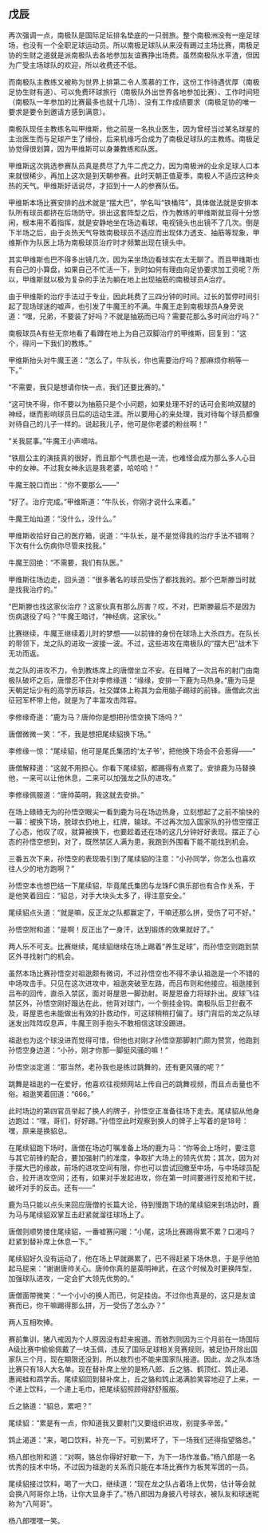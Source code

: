 ## 戊辰

再次强调一点，南极队是国际足坛排名垫底的一只弱旅。整个南极洲没有一座足球场，也没有一个全职足球运动员。所以南极足球队从来没有踢过主场比赛，南极足协的生财之道就是派南极队去各地参加友谊赛挣出场费。虽然南极队水平渣，但因为广受主场球队的欢迎，所以收费还不低。

而南极队主教练又被称为世界上排第二令人羡慕的工作，这份工作待遇优厚（南极足协生财有道）、可以免费环球旅行（南极队外出世界各地参加比赛）、工作时间短（南极队一年参加的比赛最多也就十几场）、没有工作成绩要求（南极足协的唯一要求是要令到邀请方感到满意）。

南极队现任主教练名叫甲维斯，他之前是一名执业医生，因为曾经当过某名球星的主治医生而与足球产生了缘份，后来机缘巧合成为了南极足球队的主教练。南极足协觉得很划算，因为甲维斯可以身兼教练和队医。

甲维斯这次挑选参赛队员真是费尽了九牛二虎之力，因为南极洲的业余足球人口本来就很稀少，再加上这次是到天朝参赛。此时天朝正值夏季，南极人不适应这种炎热的天气。甲维斯好话说尽，才招到十一人的参赛队伍。

甲维斯本场比赛安排的战术就是“摆大巴”，学名叫“铁桶阵”，具体做法就是安排本队所有球员都挤在后场防守。排出这套阵型之后，作为教练的甲维斯就显得十分悠闲，根本用不着指挥，就是安静地坐在场边看球，电视镜头也出镜不了几次。倒是下半场之后，由于炎热天气导致南极球员不适应而出现体力透支、抽筋等现象，甲维斯作为队医上场为南极球员治疗时才频繁出现在镜头中。

其实甲维斯也巴不得多出镜几次，因为呆坐场边看球实在太无聊了。而且甲维斯也有自己的小算盘，如果自己不忙活一下，到时如何有理由向足协要求加工资呢？所以，甲维斯就以极为复杂的手法为躺在地上出现抽筋的南极球员A治疗。

由于甲维斯的治疗手法过于专业，因此耗费了三四分钟的时间。过长的暂停时间引起了现场球迷的嘘声，也引发了牛魔王的不满。牛魔王走到南极球员A身旁说道：“嘿，兄弟，不要装了好吗？不就是抽筋而已吗？需要花那么多时间治疗吗？”

南极球员A有些无奈地看了看蹲在地上为自己双脚治疗的甲维斯，回复到：“这个，得问一下我们的教练。”

甲维斯抬头对牛魔王道：“怎么了，牛队长，你也需要治疗吗？那麻烦你稍等一下。”

“不需要，我只是想请你快一点，我们还要比赛的。”

“这可快不得，你不要以为抽筋只是个小问题，如果处理不好的话可会影响双腿的神经，继而影响球员日后的运动生涯。所以要用心的来处理，我对待每个球员都像对待自己的儿子一样的。说起我儿子，他可是你老婆的粉丝啊！”

“关我屁事。”牛魔王小声嘀咕。

“铁扇公主的演技真的很好，而且那个气质也是一流，也难怪会成为那么多人心目中的女神。不过我女神永远是我老婆，哈哈哈！”

牛魔王脱口而出：“你不要那么——”

“好了。治疗完成。”甲维斯道：“牛队长，你刚才说什么来着。”

牛魔王灿灿道：“没什么，没什么。”

甲维斯收拾好自己的医疗箱，说道：“牛队长，是不是觉得我的治疗手法不错啊？下次有什么伤病你尽管来找我。”

牛魔王回绝：“不需要，我们有队医。”

甲维斯往场边走，回头道：“很多著名的球员受伤了都找我的。那个巴斯滕当时就是找我治疗的。”

“巴斯滕也找这家伙治疗？这家伙真有那么厉害？哎，不对，巴斯滕最后不是因为伤病退役了吗？”牛魔王暗讨，“神经病，这家伙。”

比赛继续，牛魔王继续着儿时的梦想——以前锋的身份在球场上大杀四方。在队长的带领下，龙之队的进玫一波接一波。不过，这些进攻在南极队的“摆大巴”战术下无功而返。

龙之队的进攻不力，令到教练席上的唐僧坐立不安。在目睹了一次吕布的射门由南极队破坏之后，唐僧忍不住对李修缘道：“缘缘，安排一下鹿为马热身。”鹿为马是天朝足坛少有的高学历球员，社交媒体上称其为会用脑子踢球的前锋。唐僧此次出征冠军杯带上他，就是为了丰富攻击阵容。

李修缘奇道：“鹿为马？唐帅你是想把孙悟空换下场吗？”

唐僧微微一笑：“不，我是想把尾续貂换下场。”

李修缘一惊：“尾续貂，他可是尾氏集团的‘太子爷’，把他换下场会不会惹得——”

唐僧解释道：“这就不用担心。你看下尾续貂，都踢得有点累了。安排鹿为马替换他，一来可以让他休息，二来可以加强龙之队的进攻。”

李修缘佩服道：“唐帅英明，我这就去安排。”

在场上碌碌无为的孙悟空眼尖一看到鹿为马在场边热身，立刻想起了之前不愉快的一幕：被换下场，脱球衣扔地上，红牌，输球。不过再次加入国家队的孙悟空摆正了心态，他叹了叹，就算被换下，也要趁着还在场的这几分钟好好表现。摆正了心态的孙悟空想到，对了，既然禁区人满为患，我跑到外围看下能不能找到机会。

三番五次下来，孙悟空的表现吸引到了尾续貂的注意：“小孙同学，你怎么也喜欢往人少的地方跑啊？”

孙悟空本也想巴结一下尾续貂，毕竟尾氏集团与龙珠FC俱乐部也有合作关系，于是他笑着回应：“貂总，对手大块头太多了，得注意安全。”

尾续貂点头道：“就是嘛，反正龙之队都赢定了，干嘛还那么拼，受伤了可不好。”

孙悟空附和道：“是啊！反正出了一身汗，达到锻炼的效果就好了。”

两人乐不可支。比赛继续，尾续貂继续在场上踢着“养生足球”，而孙悟空则跑到禁区外寻找射门的机会。

虽然本场比赛孙悟空对祖逖颇有微词，不过孙悟空也不得不承认祖逖是一个不错的中场攻击手。只见在这次进攻中，祖逖突破至左路，而吕布则和他接应。祖逖接到吕布的回传，直杀入禁区，面对哥屋恩一脚劲射。哥屋恩奋力将球扑出。皮球飞往禁区外，孙悟空刚好蹓达在此，他背对球门，一个倒挂金钩。南极队后卫拦截不及，哥屋恩也未能做出有效的扑救动作，可这球稍稍打偏了。球门背后的龙之队球迷发出阵阵叹息声，牛魔王则手抱头不敢相信这球没踢进。

祖逖也为这个球没进而觉得可惜，但他也对刚才孙悟空那脚射门颇为赞赏，他跑到孙悟空身边道：“小孙，刚才你那一脚挺风骚的嘛！”

孙悟空淡定道：“那当然，老孙我也是练过跳舞的，还有更风骚的呢？”

跳舞是祖逖的一在爱好，他喜欢往视频网站上传自己的跳舞视频，而且点击量也不俗。祖逖笑着回道：“666。”

此时场边的第四官员举起了换人的牌子，孙悟空正准备往场下走去。尾续貂从他身边跑过：“嘿，哥们，好好踢。”孙悟空此时观察到换人的牌子上写着的是18号：嘿，原来是换貂总。

在尾续貂跑下场时，唐僧在场边叮嘱准备上场的鹿为马：“你等会上场时，要注意与其它前锋的配合，要加强射门的准度，争取扩大场上的领先优势；其次，因为对手摆大巴的缘故，前场的进攻空间有限，你也可以尝试回撤至中场，与中场球员配合，拉开进攻空间；还有，如果对手发起进攻，你在第一时间要进行反抢和干扰，破坏对手的反击。还有——”

鹿为马只能以点头来回应唐僧的长篇大论，待到慢跑下场的尾续貂来到场边时，鹿为马与尾续貂双掌互击赶紧就溜往球场上了。

唐僧则顺势搂住尾续貂，一番嘘赛问暖：“小尾，这场比赛踢得累不累？口渴吗？赶紧到替补席上休息一下。”

尾续貂好久没有运动了，他在场上早就踢累了，巴不得赶紧下场休息，于是乎他拍起马屁来：“谢谢唐帅关心。唐帅你真的是英明神武，在这个时候及时更换阵型，加强球队进攻，一定会扩大领先优势的。”

唐僧面带微笑：“一个小小的换人而已，何足挂齿。不过你也真是的，这只是友谊赛而已，你干嘛踢得那么拼，万一受伤了怎么办？”

两人互相吹捧。

赛前集训，猪八戒因为个人原因没有赶来报道。而敖烈则因为三个月前在一场国际A级比赛中偷偷佩戴了一块玉佩，违反了国际足球相关竞赛规则，被足协开除出国家队三个月，现在期限还没到，所以敖烈也不能来国家队报道。因此，龙之队本场比赛只有18人大名单。现在替补席上坐的是杨八郎、丘之貉、鹤顶红、鸩止渴、惠闻蛙和鹉学舌。尾续貂回到替补席上，丘之貉和鸩止渴满脸笑容地迎了上来，一个递上饮料，一个递上毛巾，把尾续貂照顾得舒舒服服。

丘之貉道：“貂总，累吧？”

尾续貂：“累是有一点，你知道我又要射门又要组织进攻，别提多辛苦。”

鸩止渴道：“来，喝口饮料，补充一下。可别累坏了，下一场我们还得指望貉总。”

杨八郎也附和道：“对啊，貉总你得好好歇一下，为下一场作准备。”杨八郎是一名优秀的技术中场，不过因为祖逖的关系而只能在本场比赛作为板凳军团的一员。

尾续貂接过饮料，喝了一大口，继续道：“现在龙之队占着场上优势，估计等会就会换八阿哥你上场，让你大显身手了。”杨八郎因为身披八号球衣，被队友和球迷昵称为“八阿哥”。

杨八郎嘿嘿一笑。
